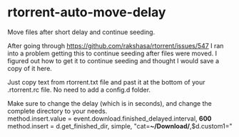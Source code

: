 # rtorrent-auto-move-delay
Move files after short delay and continue seeding.

After going through https://github.com/rakshasa/rtorrent/issues/547 I ran into a problem getting this to continue seeding after files were moved.  I figured out how to get it to continue seeding and thought I would save a copy of it here.

Just copy text from rtorrent.txt file and past it at the bottom of your .rtorrent.rc file.  No need to add a config.d folder.

Make sure to change the delay (which is in seconds), and change the complete directory to your needs.  
method.insert.value = event.download.finished_delayed.interval, **600**  
method.insert = d.get_finished_dir, simple, "cat=**~/Download/**,$d.custom1="
